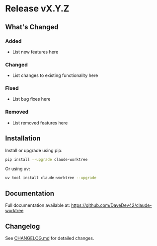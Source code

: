 # Release vX.Y.Z

## What's Changed

### Added
- List new features here

### Changed
- List changes to existing functionality here

### Fixed
- List bug fixes here

### Removed
- List removed features here

## Installation

Install or upgrade using pip:

```bash
pip install --upgrade claude-worktree
```

Or using uv:

```bash
uv tool install claude-worktree --upgrade
```

## Documentation

Full documentation available at: https://github.com/DaveDev42/claude-worktree

## Changelog

See [CHANGELOG.md](CHANGELOG.md) for detailed changes.
